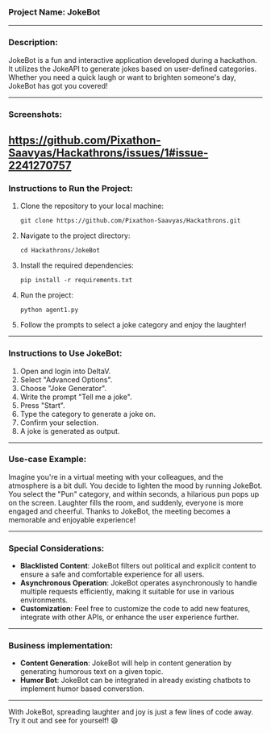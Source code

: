 ### Project Name: JokeBot

---

### Description:
JokeBot is a fun and interactive application developed during a hackathon. It utilizes the JokeAPI to generate jokes based on user-defined categories. Whether you need a quick laugh or want to brighten someone's day, JokeBot has got you covered!

---
### Screenshots:
[https://github.com/Pixathon-Saavyas/Hackathrons/issues/1#issue-2241270757
](https://github.com/Pixathon-Saavyas/Hackathrons/issues/2#issue-2241336756)
---

### Instructions to Run the Project:

1. Clone the repository to your local machine:

   ```
   git clone https://github.com/Pixathon-Saavyas/Hackathrons.git
   ```

2. Navigate to the project directory:

   ```
   cd Hackathrons/JokeBot
   ```

3. Install the required dependencies:

   ```
   pip install -r requirements.txt
   ```

4. Run the project:

   ```
   python agent1.py
   ```

5. Follow the prompts to select a joke category and enjoy the laughter!

---

### Instructions to Use JokeBot:

1. Open and login into DeltaV.
2. Select "Advanced Options".
3. Choose "Joke Generator".
4. Write the prompt "Tell me a joke".
5. Press "Start".
6. Type the category to generate a joke on.
7. Confirm your selection.
8. A joke is generated as output.

---

### Use-case Example:

Imagine you're in a virtual meeting with your colleagues, and the atmosphere is a bit dull. You decide to lighten the mood by running JokeBot. You select the "Pun" category, and within seconds, a hilarious pun pops up on the screen. Laughter fills the room, and suddenly, everyone is more engaged and cheerful. Thanks to JokeBot, the meeting becomes a memorable and enjoyable experience!

---

### Special Considerations:

- **Blacklisted Content**: JokeBot filters out political and explicit content to ensure a safe and comfortable experience for all users.
- **Asynchronous Operation**: JokeBot operates asynchronously to handle multiple requests efficiently, making it suitable for use in various environments.
- **Customization**: Feel free to customize the code to add new features, integrate with other APIs, or enhance the user experience further.

---
### Business implementation:
- **Content Generation**: JokeBot will help in content generation by generating humorous text on a given topic.
- **Humor Bot**: JokeBot can be integrated  in already existing chatbots to implement humor based converstion.
---

With JokeBot, spreading laughter and joy is just a few lines of code away. Try it out and see for yourself! 😄

